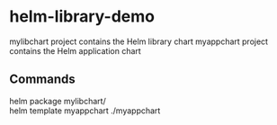 # helm-library-demo

mylibchart project contains the Helm library chart
myappchart project contains the Helm application chart

## Commands
helm package mylibchart/    
helm template myappchart ./myappchart
